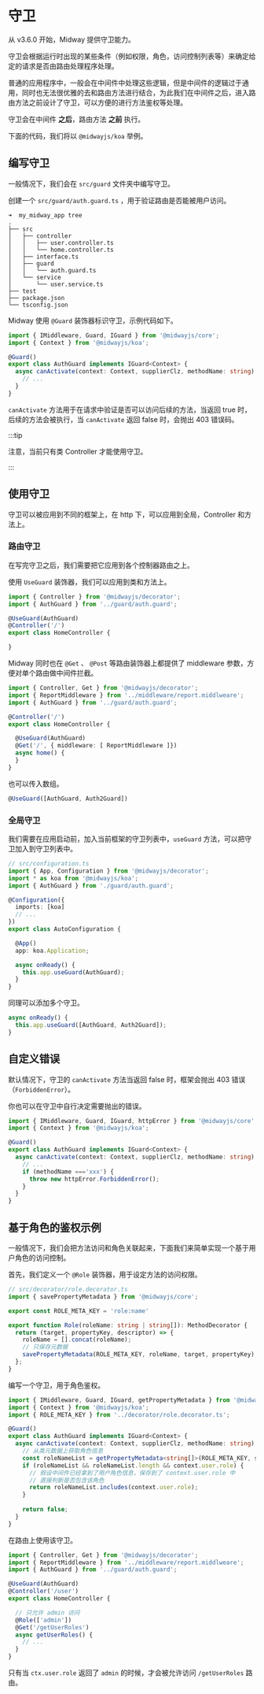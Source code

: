# 守卫

从 v3.6.0 开始，Midway 提供守卫能力。

守卫会根据运行时出现的某些条件（例如权限，角色，访问控制列表等）来确定给定的请求是否由路由处理程序处理。 

普通的应用程序中，一般会在中间件中处理这些逻辑，但是中间件的逻辑过于通用，同时也无法很优雅的去和路由方法进行结合，为此我们在中间件之后，进入路由方法之前设计了守卫，可以方便的进行方法鉴权等处理。

守卫会在中间件 **之后**，路由方法 **之前** 执行。

下面的代码，我们将以 `@midwayjs/koa` 举例。



## 编写守卫


一般情况下，我们会在 `src/guard` 文件夹中编写守卫。


创建一个 `src/guard/auth.guard.ts` ，用于验证路由是否能被用户访问。

```
➜  my_midway_app tree
.
├── src
│   ├── controller
│   │   ├── user.controller.ts
│   │   └── home.controller.ts
│   ├── interface.ts
│   ├── guard
│   │   └── auth.guard.ts
│   └── service
│       └── user.service.ts
├── test
├── package.json
└── tsconfig.json
```


Midway 使用 `@Guard` 装饰器标识守卫，示例代码如下。


```typescript
import { IMiddleware, Guard, IGuard } from '@midwayjs/core';
import { Context } from '@midwayjs/koa';

@Guard()
export class AuthGuard implements IGuard<Context> {
  async canActivate(context: Context, supplierClz, methodName: string): Promise<boolean> {
    // ...
  }
}
```

`canActivate` 方法用于在请求中验证是否可以访问后续的方法，当返回 true 时，后续的方法会被执行，当 `canActivate` 返回 false 时，会抛出 403 错误码。 

:::tip

注意，当前只有类 Controller 才能使用守卫。

:::



## 使用守卫

守卫可以被应用到不同的框架上，在 http 下，可以应用到全局，Controller 和方法上。



### 路由守卫

在写完守卫之后，我们需要把它应用到各个控制器路由之上。 

使用 `UseGuard` 装饰器，我们可以应用到类和方法上。

```typescript
import { Controller } from '@midwayjs/decorator';
import { AuthGuard } from '../guard/auth.guard';

@UseGuard(AuthGuard)
@Controller('/')
export class HomeController {

}
```


Midway 同时也在 `@Get` 、 `@Post` 等路由装饰器上都提供了 middleware 参数，方便对单个路由做中间件拦截。

```typescript
import { Controller, Get } from '@midwayjs/decorator';
import { ReportMiddleware } from '../middleware/report.middlweare';
import { AuthGuard } from '../guard/auth.guard';

@Controller('/')
export class HomeController {

  @UseGuard(AuthGuard)
  @Get('/', { middleware: [ ReportMiddleware ]})
  async home() {
  }
}
```

也可以传入数组。

```typescript
@UseGuard([AuthGuard, Auth2Guard])
```



### 全局守卫


我们需要在应用启动前，加入当前框架的守卫列表中，`useGuard` 方法，可以把守卫加入到守卫列表中。

```typescript
// src/configuration.ts
import { App, Configuration } from '@midwayjs/decorator';
import * as koa from '@midwayjs/koa';
import { AuthGuard } from './guard/auth.guard';

@Configuration({
  imports: [koa]
  // ...
})
export class AutoConfiguration {

  @App()
  app: koa.Application;

  async onReady() {
    this.app.useGuard(AuthGuard);
  }
}

```

同理可以添加多个守卫。

```typescript
async onReady() {
  this.app.useGuard([AuthGuard, Auth2Guard]);
}
```



## 自定义错误

默认情况下，守卫的 `canActivate` 方法当返回 false 时，框架会抛出 403 错误（`ForbiddenError`）。

你也可以在守卫中自行决定需要抛出的错误。

```typescript
import { IMiddleware, Guard, IGuard, httpError } from '@midwayjs/core';
import { Context } from '@midwayjs/koa';

@Guard()
export class AuthGuard implements IGuard<Context> {
  async canActivate(context: Context, supplierClz, methodName: string): Promise<boolean> {
    // ...
    if (methodName ==='xxx') {
      throw new httpError.ForbiddenError();
    }
  }
}
```



## 基于角色的鉴权示例

一般情况下，我们会把方法访问和角色关联起来，下面我们来简单实现一个基于用户角色的访问控制。

首先，我们定义一个 `@Role` 装饰器，用于设定方法的访问权限。

```typescript
// src/decorator/role.decorator.ts
import { savePropertyMetadata } from '@midwayjs/core';

export const ROLE_META_KEY = 'role:name'

export function Role(roleName: string | string[]): MethodDecorator {
  return (target, propertyKey, descriptor) => {
    roleName = [].concat(roleName);
    // 只保存元数据
    savePropertyMetadata(ROLE_META_KEY, roleName, target, propertyKey);
  };
}
```

编写一个守卫，用于角色鉴权。

```typescript
import { IMiddleware, Guard, IGuard, getPropertyMetadata } from '@midwayjs/core';
import { Context } from '@midwayjs/koa';
import { ROLE_META_KEY } from '../decorator/role.decorator.ts';

@Guard()
export class AuthGuard implements IGuard<Context> {
  async canActivate(context: Context, supplierClz, methodName: string): Promise<boolean> {
    // 从类元数据上获取角色信息
    const roleNameList = getPropertyMetadata<string[]>(ROLE_META_KEY, supplierClz, methodName);
    if (roleNameList && roleNameList.length && context.user.role) {
      // 假设中间件已经拿到了用户角色信息，保存到了 context.user.role 中
      // 直接判断是否包含该角色
      return roleNameList.includes(context.user.role);
    }
    
    return false;
  }
}
```

在路由上使用该守卫。

```typescript
import { Controller, Get } from '@midwayjs/decorator';
import { ReportMiddleware } from '../middleware/report.middlweare';
import { AuthGuard } from '../guard/auth.guard';

@UseGuard(AuthGuard)
@Controller('/user')
export class HomeController {

  // 只允许 admin 访问
  @Role(['admin'])
  @Get('/getUserRoles')
  async getUserRoles() {
    // ...
  }
}
```

只有当 `ctx.user.role` 返回了 `admin` 的时候，才会被允许访问 `/getUserRoles` 路由。
